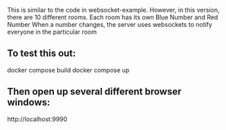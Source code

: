 This is similar to the code in websocket-example.
However, in this version, there are 10 different rooms.
Each room has its own Blue Number and Red Number
When a number changes, the server uses websockets to notify everyone in the particular room

To test this out:
--------------
docker compose build
docker compose up

Then open up several different browser windows:
-------------
http://localhost:9990




